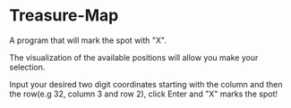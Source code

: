 # Treasure-Map

A program that will mark the spot with "X".

The visualization of the available positions will allow you make your selection.

Input your desired two digit coordinates starting with the column and then the row(e.g 32, column 3 and row 2), click Enter and "X" marks the spot!
